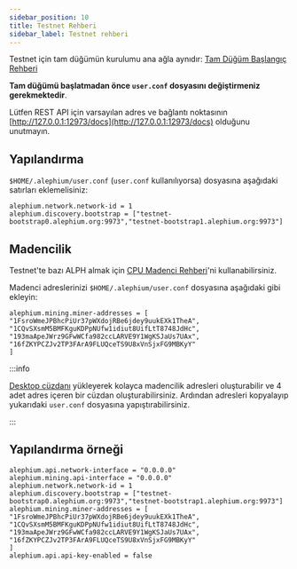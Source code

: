```yaml
---
sidebar_position: 10
title: Testnet Rehberi
sidebar_label: Testnet rehberi
---
```


Testnet için tam düğümün kurulumu ana ağla aynıdır: [Tam Düğüm Başlangıç Rehberi](full-node/getting-started.md)

**Tam düğümü başlatmadan önce `user.conf` dosyasını değiştirmeniz gerekmektedir**.

Lütfen REST API için varsayılan adres ve bağlantı noktasının [http://127.0.0.1:12973/docs](http://127.0.0.1:12973/docs) olduğunu unutmayın.

## Yapılandırma

`$HOME/.alephium/user.conf` (`user.conf` kullanılıyorsa) dosyasına aşağıdaki satırları eklemelisiniz:

```
alephium.network.network-id = 1
alephium.discovery.bootstrap = ["testnet-bootstrap0.alephium.org:9973","testnet-bootstrap1.alephium.org:9973"]
```

## Madencilik

Testnet'te bazı ALPH almak için [CPU Madenci Rehberi](cpu-miner-guide.md)'ni kullanabilirsiniz.

Madenci adreslerinizi `$HOME/.alephium/user.conf` dosyasına aşağıdaki gibi ekleyin:

```
alephium.mining.miner-addresses = [
"1FsroWmeJPBhcPiUr37pWXdojRBe6jdey9uukEXk1TheA",
"1CQvSXsmM5BMFKguKDPpNUfw1idiut8UifLtT8748JdHc",
"193maApeJWrz9GFwWCfa982ccLARVE9Y1WgKSJaUs7UAx",
"16fZKYPCZJv2TP3FArA9FLUQceTS9U8xVnSjxFG9MBKyY"
]
```

:::info 

[Desktop cüzdanı](../wallet/desktop-wallet/configure-mining-wallet) yükleyerek kolayca madencilik adresleri oluşturabilir ve 4 adet adres içeren bir cüzdan oluşturabilirsiniz. Ardından adresleri kopyalayıp yukarıdaki `user.conf` dosyasına yapıştırabilirsiniz.

:::

## Yapılandırma örneği

```
alephium.api.network-interface = "0.0.0.0"
alephium.mining.api-interface = "0.0.0.0"
alephium.network.network-id = 1
alephium.discovery.bootstrap = ["testnet-bootstrap0.alephium.org:9973","testnet-bootstrap1.alephium.org:9973"]
alephium.mining.miner-addresses = [
"1FsroWmeJPBhcPiUr37pWXdojRBe6jdey9uukEXk1TheA",
"1CQvSXsmM5BMFKguKDPpNUfw1idiut8UifLtT8748JdHc",
"193maApeJWrz9GFwWCfa982ccLARVE9Y1WgKSJaUs7UAx",
"16fZKYPCZJv2TP3FArA9FLUQceTS9U8xVnSjxFG9MBKyY"
]
alephium.api.api-key-enabled = false
```
